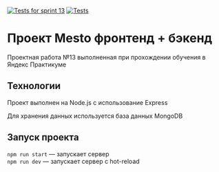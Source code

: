 [![Tests for sprint 13](https://github.com/svneste/express-mesto-gha/actions/workflows/tests-13-sprint.yml/badge.svg)](https://github.com/svneste/express-mesto-gha/actions/workflows/tests-13-sprint.yml)  [![Tests](https://github.com/svneste/express-mesto-gha/actions/workflows/tests-14-sprint.yml/badge.svg)](https://github.com/svneste/express-mesto-gha/actions/workflows/tests-14-sprint.yml)
# Проект Mesto фронтенд + бэкенд
Проектная работа №13 выполненная при прохождении обучения в Яндекс Практикуме

## Технологии

Проект выполнен на Node.js с использование Express

Для хранения данных используется база данных MongoDB  

## Запуск проекта

`npm run start` — запускает сервер   
`npm run dev` — запускает сервер с hot-reload
